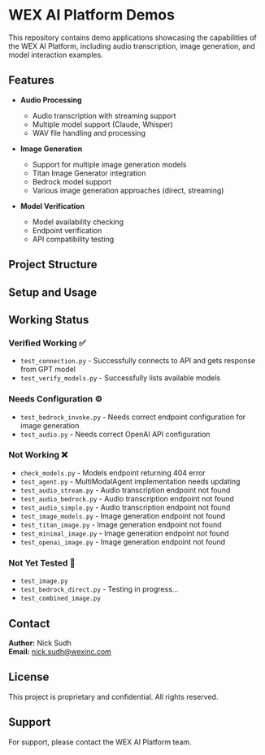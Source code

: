 # WEX AI Platform Demos

This repository contains demo applications showcasing the capabilities of the WEX AI Platform, including audio transcription, image generation, and model interaction examples.

## Features

- **Audio Processing**
  - Audio transcription with streaming support
  - Multiple model support (Claude, Whisper)
  - WAV file handling and processing

- **Image Generation**
  - Support for multiple image generation models
  - Titan Image Generator integration
  - Bedrock model support
  - Various image generation approaches (direct, streaming)

- **Model Verification**
  - Model availability checking
  - Endpoint verification
  - API compatibility testing

## Project Structure 

## Setup and Usage

## Working Status

### Verified Working ✅
- `test_connection.py` - Successfully connects to API and gets response from GPT model
- `test_verify_models.py` - Successfully lists available models

### Needs Configuration ⚙️
- `test_bedrock_invoke.py` - Needs correct endpoint configuration for image generation
- `test_audio.py` - Needs correct OpenAI API configuration

### Not Working ❌
- `check_models.py` - Models endpoint returning 404 error
- `test_agent.py` - MultiModalAgent implementation needs updating
- `test_audio_stream.py` - Audio transcription endpoint not found
- `test_audio_bedrock.py` - Audio transcription endpoint not found
- `test_audio_simple.py` - Audio transcription endpoint not found
- `test_image_models.py` - Image generation endpoint not found
- `test_titan_image.py` - Image generation endpoint not found
- `test_minimal_image.py` - Image generation endpoint not found
- `test_openai_image.py` - Image generation endpoint not found

### Not Yet Tested 🔄
- `test_image.py`
- `test_bedrock_direct.py` - Testing in progress...
- `test_combined_image.py`

## Contact

**Author:** Nick Sudh  
**Email:** nick.sudh@wexinc.com

## License

This project is proprietary and confidential. All rights reserved.

## Support

For support, please contact the WEX AI Platform team. 